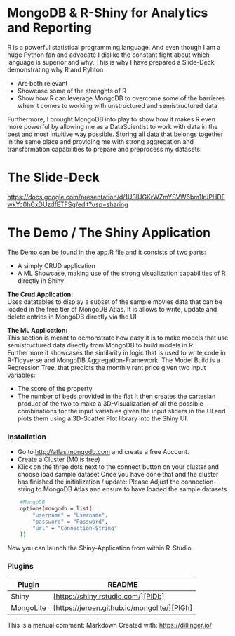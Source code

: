 # MongoDB & R-Shiny for Analytics and Reporting

R is a powerful statistical programming language. And even though I am a huge Python fan and advocate I dislike the constant fight about which language is superior and why.
This is why I have prepared a Slide-Deck demonstrating why R and Pyhton
  - Are both relevant
  - Showcase some of the strenghts of R
  - Show how R can leverage MongoDB to overcome some of the barrieres when it comes to working with unstructured and semistructured data

Furthermore, I brought MongoDB into play to show how it makes R even more powerful by allowing me as a DataScientist to work with data in the best and most intuitive way possible. Storing all data that belongs together in the same place and providing me with strong aggregation and transformation capabilities to prepare and preprocess my datasets.

# The Slide-Deck
https://docs.google.com/presentation/d/1U3lUGKrWZmYSVW6bm1IrJPHDFwkYc0hCxDUzdfETFSg/edit?usp=sharing

# The Demo / The Shiny Application
The Demo can be found in the app.R file and it consists of two parts:
- A simply CRUD application
- A ML Showcase, making use of the strong visualization capabilities of R directly in Shiny

**The Crud Application:**<br>
Uses datatables to display a subset of the sample movies data that can be loaded in the free tier of MongoDB Atlas. It is allows to write, update and delete entries in MongoDB directly via the UI


**The ML Application:**<br>
This section is meant to demonstrate how easy it is to make models that use semistructured data directly from MongoDB to build models in R. Furthermore it showcases the similarity in logic that is used to write code in R-Tidyverse and MongoDB Aggregation-Framework.
The Model Build is a Regression Tree, that predicts the monthly rent price given two input variables:
- The score of the property
- The number of beds provided in the flat
It then creates the cartesian product of the two to make a 3D-Visualization of all the possible combinations for the input variables given the input sliders in the UI and plots them using a 3D-Scatter Plot library into the Shiny UI.

### Installation
- Go to http://atlas.mongodb.com and create a free Account.
- Create a Cluster (M0 is free)
- Klick on the three dots next to the connect button on your cluster and choose load sample dataset
Once you have done that and the cluster has finished the initialization / update:
Please Adjust the connection-string to MongoDB Atlas and ensure to have loaded the sample datasets
```sh
    #MongoDB
    options(mongodb = list(
        "username" = "Username",
        "password" = "Password",
        "url" = "Connection-String"
    ))
```
Now you can launch the Shiny-Application from within R-Studio.

### Plugins

| Plugin | README |
| ------ | ------ |
| Shiny | [https://shiny.rstudio.com/][PlDb] |
| MongoLite | [https://jeroen.github.io/mongolite/][PlGh] |


This is a manual comment:
Markdown Created with: https://dillinger.io/
